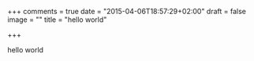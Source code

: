 +++
comments = true
date = "2015-04-06T18:57:29+02:00"
draft = false
image = ""
title = "hello world"

+++

hello world

